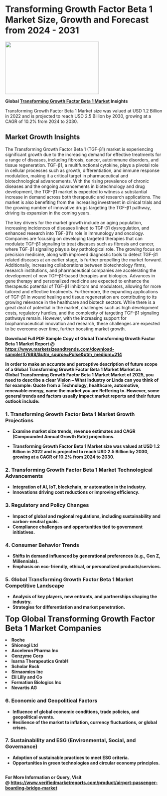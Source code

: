 <H1>Transforming Growth Factor Beta 1 Market Size, Growth and Forecast from 2024 - 2031</H1><img class="aligncenter size-medium wp-image-584254" src="https://thirdeyenews.in/wp-content/uploads/2024/09/Global-Market-Research-300x168.jpeg" alt="" width="300" height="168" /><p><strong>Global&nbsp;<a href="https://www.marketsizeandtrends.com/download-sample/47688/&amp;utm_source=Pulse&amp;utm_medium=214">Transforming Growth Factor Beta 1 Market</a> Insights</strong></p><p>Transforming Growth Factor Beta 1 Market size was valued at USD 1.2 Billion in 2022 and is projected to reach USD 2.5 Billion by 2030, growing at a CAGR of 10.2% from 2024 to 2030.</p><p><h2>Market Growth Insights</h2> <p>The Transforming Growth Factor Beta 1 (TGF-β1) market is experiencing significant growth due to the increasing demand for effective treatments for a range of diseases, including fibrosis, cancer, autoimmune disorders, and tissue regeneration. TGF-β1, a multifunctional cytokine, plays a pivotal role in cellular processes such as growth, differentiation, and immune response modulation, making it a critical target in pharmaceutical and biotechnological advancements. With the rising prevalence of chronic diseases and the ongoing advancements in biotechnology and drug development, the TGF-β1 market is expected to witness a substantial increase in demand across both therapeutic and research applications. The market is also benefiting from the increasing investment in clinical trials and the growing number of innovative drugs targeting the TGF-β1 pathway, driving its expansion in the coming years.</p> <p><strong></strong></p> <p>The key drivers for the market growth include an aging population, increasing incidences of diseases linked to TGF-β1 dysregulation, and enhanced research into TGF-β1’s role in immunology and oncology. Companies are focusing on developing targeted therapies that can modulate TGF-β1 signaling to treat diseases such as fibrosis and cancer, where TGF-β1 signaling plays a key pathological role. The growing focus on precision medicine, along with improved diagnostic tools to detect TGF-β1 related diseases at an earlier stage, is further propelling the market forward. Additionally, increasing collaborations between biotechnology firms, research institutions, and pharmaceutical companies are accelerating the development of new TGF-β1-based therapies and biologics. Advances in gene therapy and personalized medicine are expected to enhance the therapeutic potential of TGF-β1 inhibitors and modulators, allowing for more tailored and effective treatments. Furthermore, the expanding applications of TGF-β1 in wound healing and tissue regeneration are contributing to its growing relevance in the healthcare and biotech sectors. While there is a great deal of potential in the market, challenges such as high development costs, regulatory hurdles, and the complexity of targeting TGF-β1 signaling pathways remain. However, with the increasing support for biopharmaceutical innovation and research, these challenges are expected to be overcome over time, further boosting market growth. <p><strong></p><p><span class=""><strong>Download Full PDF Sample Copy of Global Transforming Growth Factor Beta 1 Market Report</strong> @ <a href="https://www.marketsizeandtrends.com/download-sample/47688/&amp;utm_source=Pulse&amp;utm_medium=214" target="_blank">https://www.marketsizeandtrends.com/download-sample/47688/&amp;utm_source=Pulse&amp;utm_medium=214</a></span></p><p>In order to make an accurate and perceptive description of future scope of a Global&nbsp;Transforming Growth Factor Beta 1 Market Market as Global&nbsp;Transforming Growth Factor Beta 1 Market Market of 2025, you need to describe a clear Vision &ndash; What Industry or Linda can you think of for example: Quote from a Technology, healthcare, automotive, renewable energy, name the market you are Reffering to. However, some general trends and factors usually impact market reports and their future outlook include:</p><h3>1.&nbsp;<strong>Transforming Growth Factor Beta 1 Market Growth Projections</strong></h3><ul><li>Examine market size trends, revenue estimates and CAGR (Compounded Annual Growth Rate) projections.</li><li><p>Transforming Growth Factor Beta 1 Market size was valued at USD 1.2 Billion in 2022 and is projected to reach USD 2.5 Billion by 2030, growing at a CAGR of 10.2% from 2024 to 2030.</p></li></ul><h3>2.&nbsp;<strong>Transforming Growth Factor Beta 1 Market Technological Advancements</strong></h3><ul><li>Integration of AI, IoT, blockchain, or automation in the industry.</li><li>Innovations driving cost reductions or improving efficiency.</li></ul><h3>3.&nbsp;<strong>Regulatory and Policy Changes</strong></h3><ul><li>Impact of global and regional regulations, including sustainability and carbon-neutral goals.</li><li>Compliance challenges and opportunities tied to government initiatives.</li></ul><h3>4.&nbsp;<strong>Consumer Behavior Trends</strong></h3><ul><li>Shifts in demand influenced by generational preferences (e.g., Gen Z, Millennials).</li><li>Emphasis on eco-friendly, ethical, or personalized products/services.</li></ul><h3>5.&nbsp;<strong>Global Transforming Growth Factor Beta 1 Market Competitive Landscape</strong></h3><ul><li>Analysis of key players, new entrants, and partnerships shaping the industry.</li><li>Strategies for differentiation and market penetration.</li></ul><p data-pm-slice="1 1 []"><span style="color: inherit; font-family: inherit; font-size: 25px;">Top Global Transforming Growth Factor Beta 1 Market Companies</span></p><div class="" data-test-id=""><p><li>Roche</li><li> Shionogi Ltd</li><li> Acceleron Pharma Inc</li><li> Genzyme Corp</li><li> Isarna Therapeutics GmbH</li><li> Scholar Rock</li><li> Sirnaomics Inc</li><li> Eli Lilly and Co</li><li> Formation Biologics Inc</li><li> Novartis AG</li></p></div><h3>6.&nbsp;<strong>Economic and Geopolitical Factors</strong></h3><ul><li>Influence of global economic conditions, trade policies, and geopolitical events.</li><li>Resilience of the market to inflation, currency fluctuations, or global crises.</li></ul><h3>7.&nbsp;<strong>Sustainability and ESG (Environmental, Social, and Governance)</strong></h3><ul><li>Adoption of sustainable practices to meet ESG criteria.</li><li>Opportunities in green technologies and circular economy principles.</li></ul><h2><strong style="font-size: 14px;">For More Information or Query, Visit @&nbsp;</strong><a style="background-color: #ffffff; font-size: 14px;" href="https://www.marketsizeandtrends.com/report/transforming-growth-factor-beta-1-market/" target="_blank">https://www.verifiedmarketreports.com/product/airport-passenger-boarding-bridge-market</a></h2>
